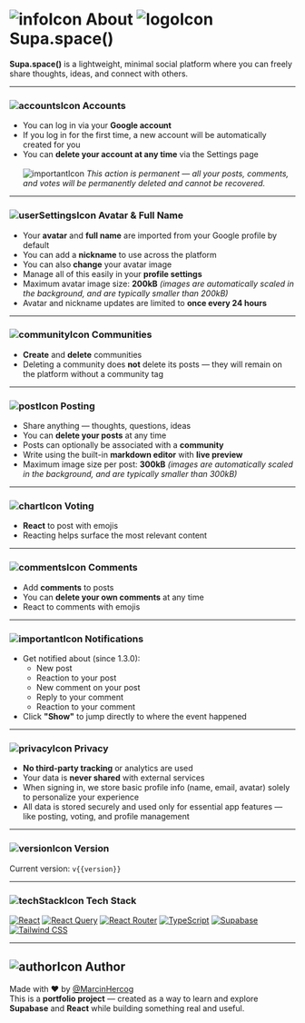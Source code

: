 # ![infoIcon](/icons/infoIcon.svg) About ![logoIcon](/icons/logoIcon.svg) Supa.space()

**Supa.space()** is a lightweight, minimal social platform where you can freely share thoughts, ideas, and connect with others.

---

### ![accountsIcon](/icons/accountsIcon.svg) Accounts

- You can log in via your **Google account**
- If you log in for the first time, a new account will be automatically created for you
- You can **delete your account at any time** via the Settings page  
  </br>![importantIcon](/icons/importantIcon.svg) _This action is permanent — all your posts, comments, and votes will be permanently deleted and cannot be recovered._

---

### ![userSettingsIcon](/icons/userSettingsIcon.svg) Avatar & Full Name

- Your **avatar** and **full name** are imported from your Google profile by default
- You can add a **nickname** to use across the platform
- You can also **change** your avatar image
- Manage all of this easily in your **profile settings**
- Maximum avatar image size: **200kB** _(images are automatically scaled in the background, and are typically smaller than 200kB)_
- Avatar and nickname updates are limited to **once every 24 hours**

---

### ![communityIcon](/icons/communityIcon.svg) Communities

- **Create** and **delete** communities
- Deleting a community does **not** delete its posts — they will remain on the platform without a community tag

---

### ![postIcon](/icons/postIcon.svg) Posting

- Share anything — thoughts, questions, ideas
- You can **delete your posts** at any time
- Posts can optionally be associated with a **community**
- Write using the built-in **markdown editor** with **live preview**
- Maximum image size per post: **300kB** _(images are automatically scaled in the background, and are typically smaller than 300kB)_

---

### ![chartIcon](/icons/chartIcon.svg) Voting

- **React** to post with emojis
- Reacting helps surface the most relevant content

---

### ![commentsIcon](/icons/commentsIcon.svg) Comments

- Add **comments** to posts
- You can **delete your own comments** at any time
- React to comments with emojis

---

### ![importantIcon](/icons/importantIcon.svg) Notifications

- Get notified about (since 1.3.0):
  - New post
  - Reaction to your post
  - New comment on your post
  - Reply to your comment
  - Reaction to your comment
- Click **"Show"** to jump directly to where the event happened

---

### ![privacyIcon](/icons/privacyIcon.svg) Privacy

- **No third-party tracking** or analytics are used
- Your data is **never shared** with external services
- When signing in, we store basic profile info (name, email, avatar) solely to personalize your experience
- All data is stored securely and used only for essential app features — like posting, voting, and profile management

---

### ![versionIcon](/icons/versionIcon.svg) Version

Current version: `v{{version}}`

---

### ![techStackIcon](/icons/techStackIcon.svg) Tech Stack

[![React](https://img.shields.io/badge/React-20232A?style=for-the-badge&logo=react&logoColor=61DAFB)](https://reactjs.org/)
[![React Query](https://img.shields.io/badge/React_Query-FF4154?style=for-the-badge&logo=react-query&logoColor=white)](https://tanstack.com/query)
[![React Router](https://img.shields.io/badge/React_Router-CA4245?style=for-the-badge&logo=react-router&logoColor=white)](https://reactrouter.com/)
[![TypeScript](https://img.shields.io/badge/TypeScript-3178C6?style=for-the-badge&logo=typescript&logoColor=white)](https://www.typescriptlang.org/)
[![Supabase](https://img.shields.io/badge/Supabase-3ECF8E?style=for-the-badge&logo=supabase&logoColor=white)](https://supabase.com/)
[![Tailwind CSS](https://img.shields.io/badge/Tailwind_CSS-06B6D4?style=for-the-badge&logo=tailwind-css&logoColor=white)](https://tailwindcss.com/)

---

## ![authorIcon](/icons/MHIcon.ico) Author

Made with ❤️ by [@MarcinHercog](https://marcin-hercog.netlify.app/)  
This is a **portfolio project** — created as a way to learn and explore **Supabase** and **React** while building something real and useful.
